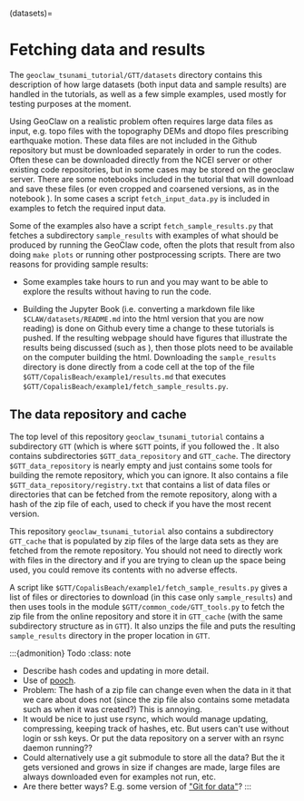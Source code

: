 
(datasets)=
# Fetching data and results

The `geoclaw_tsunami_tutorial/GTT/datasets` directory contains this
description of how large datasets (both input data and sample results)
are handled in the tutorials, as well as a few simple examples,
used mostly for testing purposes at the moment.

Using GeoClaw on a realistic problem often requires large data files as input,
e.g. topo files with the topography DEMs and dtopo files prescribing earthquake
motion.  These data files are not included in the Github repository but must be
downloaded separately in order to run the codes.  Often these can be downloaded
directly from the NCEI server or other existing code repositories, but in some
cases may be stored on the geoclaw server.  There are some notebooks included
in the tutorial that will download and save these files (or even cropped and
coarsened versions, as in the notebook [](../topo/CopalisTopo)).  In some cases
a script `fetch_input_data.py` is included in examples to fetch the required
input data.

Some of the examples also have a script `fetch_sample_results.py` that fetches
a subdirectory `sample_results` with examples of what should be produced by
running the GeoClaw code, often the plots that result from also doing `make
plots` or running other postprocessing scripts.  There are two reasons for
providing sample results:

- Some examples take hours to run and you may want to be able to explore the
  results without having to run the code.

- Building the Jupyter Book (i.e. converting a markdown file like
  `$CLAW/datasets/README.md` into the html version that you are now reading)
  is done on Github every time a change to these tutorials is pushed.
  If the resulting webpage should have figures that illustrate the results
  being discussed (such as [](../CopalisBeach/example1/results)), then those plots
  need to be available on the computer building the html. Downloading the
  `sample_results` directory is done directly from a code cell at the top
  of the file `$GTT/CopalisBeach/example1/results.md` that executes
  `$GTT/CopalisBeach/example1/fetch_sample_results.py`.


## The data repository and cache

The top level of this repository `geoclaw_tsunami_tutorial` contains a
subdirectory `GTT` (which is where `$GTT` points, if you followed the
[](workflow).  It also contains subdirectories `$GTT_data_repository` and
`GTT_cache`.  The directory `$GTT_data_repository` is nearly empty and just
contains some tools for building the remote repository, which you can ignore.
It also contains a file `$GTT_data_repository/registry.txt` that
contains a list of data files or directories that can be fetched
from the remote repository, along with a hash of the zip file of each, used to
check if you have the most recent version.

This repository `geoclaw_tsunami_tutorial` also contains a 
subdirectory `GTT_cache` that is populated by zip files of the large data sets
as they are fetched from the remote repository.  You should not need to directly
work with files in the directory and if you are trying to clean up the space
being used, you could remove its contents with no adverse effects.

A script like `$GTT/CopalisBeach/example1/fetch_sample_results.py` gives a
list of files or directories to download (in this case only `sample_results`)
and then uses tools in the module `$GTT/common_code/GTT_tools.py`
to fetch the zip file from the online repository and store it in `GTT_cache`
(with the same subdirectory structure as in `GTT`).
It also unzips the file and puts the resulting `sample_results` directory
in the proper location in `GTT`.

:::{admonition} Todo
:class: note
- Describe hash codes and updating in more detail.
- Use of [pooch](https://www.fatiando.org/pooch/dev/index.html).
- Problem: The hash of a zip file can change even when the data in it that
  we care about does not (since the zip file also contains some metadata
  such as when it was created?)  This is annoying.
- It would be nice to just use rsync, which would manage updating,
  compressing, keeping track of hashes, etc.  But users can't use without
  login or ssh keys.   Or put the data
  repository on a server with an rsync daemon running??
- Could alternatively use a git submodule to store all the data? But the
  it gets versioned and grows in size if changes are made,  large files are
  always downloaded even for examples not run, etc.
- Are there better ways? E.g. some version of ["Git for
  data"](https://www.dolthub.com/blog/2020-03-06-so-you-want-git-for-data/)?
:::

